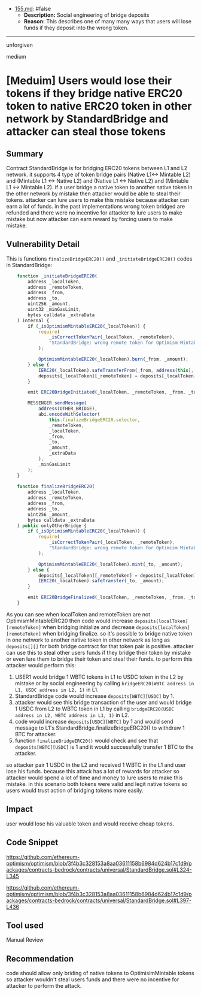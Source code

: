 
- [155.md](processed/false/155.md): #false
  - **Description:** Social engineering of bridge deposits
  - **Reason:** This describes one of many many ways that users will lose funds if
they deposit into the wrong token.

---

unforgiven

medium

# [Meduim] Users would lose their tokens if they bridge native ERC20 token to native ERC20 token in other network by StandardBridge and attacker can steal those tokens

## Summary
Contract StandardBridge is for bridging ERC20 tokens between L1 and L2 network. it supports 4 type of token bridge pairs (Native L1<-> Mintable L2) and (Mintable L1 <-> Native L2) and (Native L1 <-> Native L2) and (Mintable L1 <-> Mintable L2). if a user bridge a native token to another native token in the other network by mistake then attacker would be able to steal their tokens. attacker can lure users to make this mistake because attacker can earn a lot of funds. in the past implementations wrong token bridged are refunded and there were no incentive for attacker to lure users to make mistake but now attacker can earn reward by forcing users to make mistake.

## Vulnerability Detail
This is functions `finalizeBridgeERC20()` and `_initiateBridgeERC20()` codes in StandardBridge:
```javascript
    function _initiateBridgeERC20(
        address _localToken,
        address _remoteToken,
        address _from,
        address _to,
        uint256 _amount,
        uint32 _minGasLimit,
        bytes calldata _extraData
    ) internal {
        if (_isOptimismMintableERC20(_localToken)) {
            require(
                _isCorrectTokenPair(_localToken, _remoteToken),
                "StandardBridge: wrong remote token for Optimism Mintable ERC20 local token"
            );

            OptimismMintableERC20(_localToken).burn(_from, _amount);
        } else {
            IERC20(_localToken).safeTransferFrom(_from, address(this), _amount);
            deposits[_localToken][_remoteToken] = deposits[_localToken][_remoteToken] + _amount;
        }

        emit ERC20BridgeInitiated(_localToken, _remoteToken, _from, _to, _amount, _extraData);

        MESSENGER.sendMessage(
            address(OTHER_BRIDGE),
            abi.encodeWithSelector(
                this.finalizeBridgeERC20.selector,
                _remoteToken,
                _localToken,
                _from,
                _to,
                _amount,
                _extraData
            ),
            _minGasLimit
        );
    }
    
    function finalizeBridgeERC20(
        address _localToken,
        address _remoteToken,
        address _from,
        address _to,
        uint256 _amount,
        bytes calldata _extraData
    ) public onlyOtherBridge {
        if (_isOptimismMintableERC20(_localToken)) {
            require(
                _isCorrectTokenPair(_localToken, _remoteToken),
                "StandardBridge: wrong remote token for Optimism Mintable ERC20 local token"
            );

            OptimismMintableERC20(_localToken).mint(_to, _amount);
        } else {
            deposits[_localToken][_remoteToken] = deposits[_localToken][_remoteToken] - _amount;
            IERC20(_localToken).safeTransfer(_to, _amount);
        }

        emit ERC20BridgeFinalized(_localToken, _remoteToken, _from, _to, _amount, _extraData);
    }
```
As you can see when localToken and remoteToken are not OptimismMintableERC20 then code would increase `deposits[localToken][remoteToken]` when bridging initialize and decrease `deposits[localToken][remoteToken]` when bridging finalize. so it's possible to bridge native token in one network to another native token in other network as long as `deposits[][]` for both bridge contract for that token pair is positive. attacker can use this to steal other users funds if they bridge their token by mistake or even lure them to bridge their token and steal their funds. to perform this attacker would perform this:
1. USER1 would bridge 1 WBTC tokens in L1 to USDC token in the L2 by mistake or by social engineering by calling `bridgeERC20(WBTC address in L1, USDC address in L2, 1)` in L1.
2. StandardBridge code would increase `deposits[WBTC][USDC]` by 1.
3. attacker would see this bridge transaction of the user and would bridge 1 USDC from L2 to WBTC token in L1 by calling `bridgeERC20(USDC address in L2, WBTC address in L1, 1)` in L2.
4. code would increase `deposits[USDC][WBTC]` by 1 and would send message to L1's StandardBridge.finalizeBridgeERC20() to withdraw 1 BTC for attacker.
5. function `finalizeBridgeERC20()` would check and see that `deposits[WBTC][USDC]` is 1 and it would successfully transfer 1 BTC to the attacker.

so attacker pair 1 USDC in the L2 and received 1 WBTC in the L1 and user lose his funds. because this attack has a lot of rewards for attacker so attacker would spend a lot of time and money to lure users to make this mistake. in this scenario both tokens were valid and legit native tokens so users would trust action of bridging tokens more easily.

## Impact
user would lose his valuable token and would receive cheap tokens.

## Code Snippet
https://github.com/ethereum-optimism/optimism/blob/3f4b3c328153a8aa03611158b6984d624b17c1d9/packages/contracts-bedrock/contracts/universal/StandardBridge.sol#L324-L345

https://github.com/ethereum-optimism/optimism/blob/3f4b3c328153a8aa03611158b6984d624b17c1d9/packages/contracts-bedrock/contracts/universal/StandardBridge.sol#L397-L436

## Tool used
Manual Review

## Recommendation
code should allow only briding of native tokens to OptimisimMintable tokens so attacker wouldn't steal users funds and there were no incentive for attacker to perform the attack.